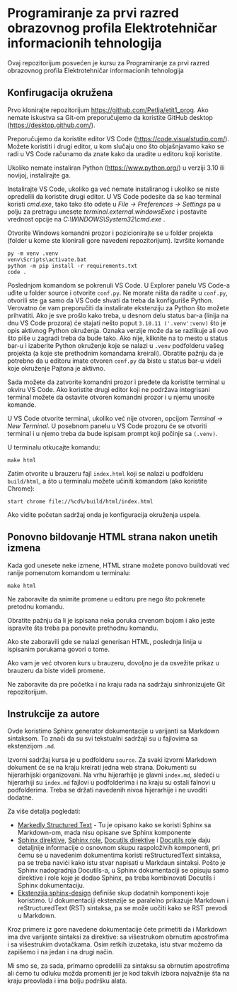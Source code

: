 # Programiranje za prvi razred obrazovnog profila Elektrotehničar informacionih tehnologija
Ovaj repozitorijum posvećen je kursu za Programiranje za prvi razred obrazovnog profila Elektrotehničar informacionih tehnologija



## Konfirugacija okružena 

Prvo klonirajte repozitorijum https://github.com/Petlja/etit1_prog. Ako nemate iskustva sa Git-om preporučujemo da koristite GitHub desktop (https://desktop.github.com/).

Preporučujemo da koristite editor VS Code (https://code.visualstudio.com/). Možete koristiti i drugi editor, u kom slučaju ono što objašnjavamo kako se radi u VS Code računamo da znate kako da uradite u editoru koji koristite.

Ukoliko nemate instaliran Python (https://www.python.org/) u verziji 3.10 ili novijoj, instalirajte ga. 

Instalirajte VS Code, ukoliko ga već nemate instaliranog i ukoliko se niste opredelili da koristite drugi editor. U VS Code podesite da se kao terminal koristi *cmd.exe*, tako tako što odete u *File -> Preferences -> Settings* pa u polju za pretragu unesete *terminal.external.windowsExec* i postavite vrednost opcije na *C:\WINDOWS\System32\cmd.exe* .

Otvorite Windows komandni prozor i pozicionirajte se u folder projekta (folder u kome ste klonirali gore navedeni repozitorijum). Izvršite komande

```
py -m venv .venv
venv\Scripts\activate.bat
python -m pip install -r requirements.txt
code .
```

Poslednjom komandom se pokrenuli VS Code. U Explorer panelu VS Code-a uđite u folder source i otvorite `conf.py`. Ne morate ništa da radite u `conf.py`‚ otvorili ste ga samo da VS Code shvati da treba da konfiguriše Python. Verovatno će vam preporučiti da instalirate ekstenziju za Python što možete prihvatiti. Ako je sve prošlo kako treba, u desnom delu status bar-a (linija na dnu VS Code prozora) će stajati nešto poput `3.10.11 ('.venv':venv)` što je opis aktivnog Python okruženja. Oznaka verzije može da se razlikuje ali ovo što piše u zagradi treba da bude tako. Ako nije, kliknite na to mesto u status bar-u i izaberite Python okruženje koje se nalazi u `.venv` podfolderu vašeg projekta (a koje ste prethodnim komandama kreirali). Obratite pažnju da je potrebno da u editoru imate otvoren `conf.py` da biste u status bar-u videli koje okruženje Pajtona je aktivno. 

Sada možete da zatvorite komandni prozor i pređete da koristite terminal u okviru VS Code. Ako koristite drugi editor koji ne podržava integrisani terminal možete da ostavite otvoren komandni prozor i u njemu unosite komande.

U VS Code otvorite terminal, ukoliko već nije otvoren, opcijom *Terminal -> New Terminal*. U posebnom panelu u VS Code prozoru će se otvoriti terminal i u njemo treba da bude ispisam prompt koji počinje sa `(.venv)`. 


U terminalu otkucajte komandu:

```
make html
```

Zatim otvorite u brauzeru fajl `index.html` koji se nalazi u podfolderu `build/html`, a što u terminalu možete učiniti komandom (ako koristite Chrome):

```
start chrome file://%cd%/build/html/index.html 
```

Ako vidite početan sadržaj onda je konfiguracija okruženja uspela.

## Ponovno bildovanje HTML strana nakon unetih izmena

Kada god unesete neke izmene, HTML strane možete ponovo buildovati već ranije pomenutom komandom u terminalu:

```
make html
```

Ne zaboravite da snimite promene u editoru pre nego što pokrenete pretodnu komandu.

Obratite pažnju da li je ispisana neka poruka crvenom bojom i ako jeste ispravite šta treba pa ponovite prethodnu komandu.

Ako ste zaboravili gde se nalazi generisan HTML, poslednja linija u ispisanim porukama govori o tome.

Ako vam je već otvoren kurs u brauzeru, dovoljno je da osvežite prikaz u brauzeru da biste videli promene.

Ne zaboravite da pre početka i na kraju rada na sadržaju sinhronizujete Git repozitorijum.


## Instrukcije za autore

Ovde koristimo Sphinx generator dokumentacije u varijanti sa Markdown sintaksom. To znači da su svi tekstualni sadržaji su u fajlovima sa ekstenzijom `.md`.  

Izvorni sadržaj kursa je u podfolderu `source`. Za svaki izvorni Markdown dokument će se na kraju kreirati jedna web strana. Dokumenti su hijerarhijski organizovani. Na vrhu hijerarhije je glavni `index.md`, sledeći u hijerarhiji su `index.md` fajlovi u podfolderima i na kraju su ostali falnovi u podfolderima. Treba se držati navedenih nivoa hijerarhije i ne uvoditi dodatne. 

Za više detalja pogledati:

- [Markedly Structured Text](https://myst-parser.readthedocs.io/en/latest/index.html) - Tu je opisano kako se koristi Sphinx sa Markdown-om, mada nisu opisane sve Sphinx komponente
- [Sphinx direktive](https://www.sphinx-doc.org/en/master/usage/restructuredtext/directives.html), [Sphinx role](https://www.sphinx-doc.org/en/master/usage/restructuredtext/roles.html), [Docutils direktive](https://docutils.sourceforge.io/docs/ref/rst/directives.html) i [Docutils role](https://docutils.sourceforge.io/docs/ref/rst/roles.html) daju detaljnije informacije o osnovnom skupu raspoloživih komponenti, pri čemu se u navedenim dokumentima koristi reStructuredText sintaksa, pa se treba navići kako istu stvar napisati u Markdaun sintaksi. Pošto je Sphinx nadogradnja Docutils-a, u Sphinx dokumentaciji se opisuju samo direktive i role koje je dodao Sphinx, pa treba kombinovati Docutils i Sphinx dokumentaciju.
- [Ekstenzija sphinx-design](https://sphinx-design.readthedocs.io/en/latest/index.html) definiše skup dodatnih komponenti koje koristimo. U dokumentaciji ekstenzije se paralelno prikazuje Markdown i reStructuredText (RST) sintaksa, pa se može uočiti kako se RST prevodi u Markdown. 

Kroz primere iz gore navedene dokumentacije ćete primetiti da i Markdown ima dve varijante sintaksi za direktive: sa višestrukom obrnutim apostrofima i sa višestrukim dvotačkama. Osim retkih izuzetaka, istu stvar možemo da zapišemo i na jedan i na drugi način. 

Mi smo se, za sada, primarno opredelili za sintaksu sa obrnutim apostrofima ali ćemo tu odluku možda promeniti jer je kod takvih izbora najvažnije šta na kraju preovlada i ima bolju podršku alata.
